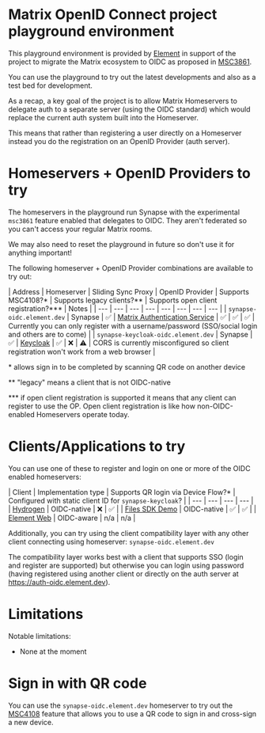 # Matrix OpenID Connect project playground environment

This playground environment is provided by [Element](https://element.io/) in support of the project to migrate the Matrix ecosystem to OIDC as proposed in [MSC3861](https://github.com/matrix-org/matrix-spec-proposals/pull/3861).

You can use the playground to try out the latest developments and also as a test bed for development.

As a recap, a key goal of the project is to allow Matrix Homeservers to delegate auth to a separate server (using the OIDC standard) which would replace the current auth system built into the Homeserver.

This means that rather than registering a user directly on a Homeserver instead you do the registration on an OpenID Provider (auth server).

# Homeservers + OpenID Providers to try

The homeservers in the playground run Synapse with the experimental `msc3861` feature enabled that delegates to OIDC. They aren't federated so you can't access your regular Matrix rooms.

We may also need to reset the playground in future so don't use it for anything important!

The following homeserver + OpenID Provider combinations are available to try out:

<a name="homeservers-table"></a>
| Address | Homeserver | Sliding Sync Proxy | OpenID Provider | Supports MSC4108?\* | Supports legacy clients?\*\* | Supports open client registration?\*\*\* | Notes |
| --- | --- | --- | --- | --- | --- | --- | --- |
| `synapse-oidc.element.dev` | Synapse | ✅ | [Matrix Authentication Service](https://github.com/matrix-org/matrix-authentication-service) | ✅ | ✅ | ✅ | Currently you can only register with a username/password (SSO/social login and others are to come) |
| `synapse-keycloak-oidc.element.dev` | Synapse | ✅ | [Keycloak](https://www.keycloak.org) | ✅ | ❌ | ⚠ | CORS is currently misconfigured so client registration won't work from a web browser |

\* allows sign in to be completed by scanning QR code on another device

\*\* "legacy" means a client that is not OIDC-native

\*\*\* if open client registration is supported it means that any client can register to use the OP. Open client registration is like how non-OIDC-enabled Homeservers operate today.

# Clients/Applications to try

You can use one of these to register and login on one or more of the OIDC enabled homeservers:

<a name="clients-table"></a>
| Client | Implementation type | Supports QR login via Device Flow?\* | Configured with static client ID for `synapse-keycloak`? |
| --- | --- | --- | --- |
| [Hydrogen](https://hydrogen-oidc.element.dev/) | OIDC-native | ❌ | ✅ |
| [Files SDK Demo](https://files-sdk-demo-oidc.element.dev/) | OIDC-native | ✅ | ✅ |
| [Element Web](https://element-oidc.element.dev/) | OIDC-aware | n/a | n/a |

Additionally, you can try using the client compatibility layer with any other client connecting using homeserver: `synapse-oidc.element.dev`

The compatibility layer works best with a client that supports SSO (login and register are supported) but otherwise you can login using password (having registered using another client or directly on the auth server at https://auth-oidc.element.dev).

# Limitations

Notable limitations:

- None at the moment

# Sign in with QR code

You can use the `synapse-oidc.element.dev` homeserver to try out the [MSC4108](https://github.com/matrix-org/matrix-spec-proposals/pull/4108) feature that allows you to use a QR code to sign in and cross-sign a new device.
